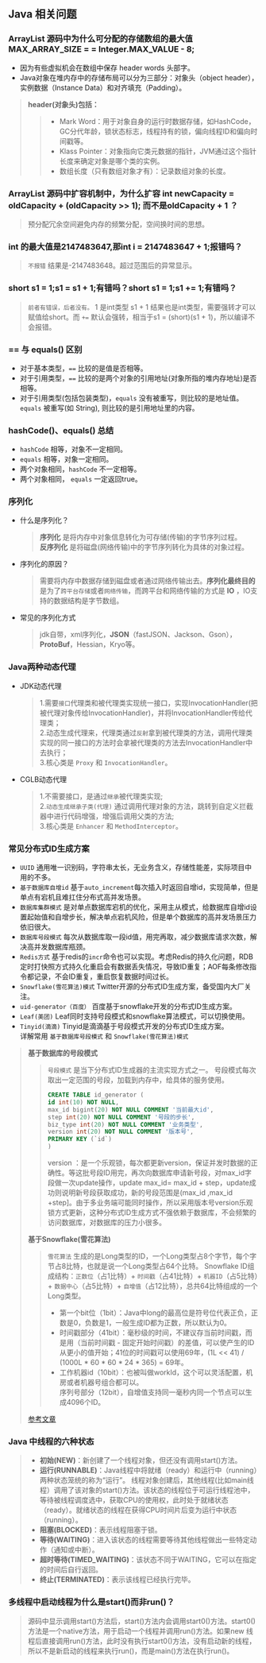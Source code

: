 ## Java 相关问题  
 ### ArrayList 源码中为什么可分配的存储数组的最大值 MAX_ARRAY_SIZE = = Integer.MAX_VALUE - 8;  
  * 因为有些虚拟机会在数组中保存 header words 头部字。  
  * Java对象在堆内存中的存储布局可以分为三部分：对象头（object header），实例数据（Instance Data）和对齐填充（Padding）。  
   > **header(对象头)包括：**
   > > * Mark Word：用于对象自身的运行时数据存储，如HashCode，GC分代年龄，锁状态标志，线程持有的锁，偏向线程ID和偏向时间戳等。  
   > > * Klass Pointer：对象指向它类元数据的指针，JVM通过这个指针长度来确定对象是哪个类的实例。  
   > > * 数组长度（只有数组对象才有）：记录数组对象的长度。
   > 
 ### ArrayList 源码中扩容机制中，为什么扩容 int newCapacity = oldCapacity + (oldCapacity >> 1); 而不是oldCapacity + 1 ？  
   > 预分配冗余空间避免内存的频繁分配，空间换时间的思想。  
 ### int 的最大值是2147483647,那int i = 2147483647 + 1;报错吗？
   > `不报错` 结果是-2147483648。超过范围后的异常显示。
 ### short s1 = 1;s1 = s1 + 1;有错吗？short s1 = 1;s1 += 1;有错吗？  
   > `前者有错误，后者没有。` 1 是int类型 s1 + 1 结果也是int类型，需要强转才可以赋值给short。而 `+=` 默认会强转，相当于s1 = (short)(s1 + 1)，所以编译不会报错。  
 ### == 与 equals() 区别
   * 对于基本类型，`==` 比较的是值是否相等。  
   * 对于引用类型，`==` 比较的是两个对象的引用地址(对象所指的堆内存地址)是否相等。  
   * 对于引用类型(包括包装类型)，`equals` 没有被重写，则比较的是地址值。`equals` 被重写(如 String), 则比较的是引用地址里的内容。  
 ### hashCode()、equals() 总结
   * `hashCode` 相等，对象不一定相同。  
   * `equals` 相等，对象一定相同。  
   * 两个对象相同，`hashCode` 不一定相等。  
   * 两个对象相同， `equals` 一定返回true。  
 ### 序列化
   * 什么是序列化？  
     > **序列化** 是将内存中对象信息转化为可存储(传输)的字节序列过程。  
     > **反序列化** 是将磁盘(网络传输)中的字节序列转化为具体的对象过程。  
   * 序列化的原因？  
     > 需要将内存中数据存储到磁盘或者通过网络传输出去。**序列化最终目的** 是为了`跨平台存储`或者`网络传输`，而跨平台和网络传输的方式是 **IO** ，IO支持的数据结构是字节数组。  
   * 常见的序列化方式  
     > jdk自带，xml序列化，**JSON**（fastJSON、Jackson、Gson），**ProtoBuf**，Hessian，Kryo等。  
 ### Java两种动态代理
   * JDK动态代理
     > 1.需要`接口`代理类和被代理类实现统一接口，实现InvocationHandler(把被代理对象传给InvocationHandler)，并将InvocationHandler传给代理类；  
     > 2.动态生成代理来，代理类通过`反射`拿到被代理类的方法，调用代理类实现的同一接口的方法时会拿被代理类的方法去InvocationHandler中去执行；  
     > 3.核心类是 `Proxy` 和 `InvocationHandler`。  
   * CGLB动态代理
     > 1.不需要接口，是通过`继承`被代理类实现;  
     > 2.`动态生成继承子类(代理)` 通过调用代理对象的方法，跳转到自定义拦截器中进行代码增强，增强后调用父类的方法;  
     > 3.核心类是 `Enhancer` 和 `MethodInterceptor`。
 ### 常见分布式ID生成方案
   * `UUID` 通用唯一识别码，字符串太长，无业务含义，存储性能差，实际项目中用的不多。  
   * `基于数据库自增id` 基于`auto_increment`每次插入时返回自增id，实现简单，但是单点有宕机且难扛住分布式高并发场景。
   * `数据库集群模式` 是对单点数据库宕机的优化，采用主从模式，给数据库自增id设置起始值和自增步长，解决单点宕机风险，但是单个数据库的高并发场景压力依旧很大。  
   * `数据库号段模式` 每次从数据库取一段id值，用完再取，减少数据库请求次数，解决高并发数据库瓶颈。
   * `Redis方式` 基于redis的`incr`命令也可以实现。考虑Redis的持久化问题，RDB定时打快照方式持久化重启会有数据丢失情况，导致ID重复；AOF每条修改指令都记录，不会ID重复，重启恢复数据时间过长。  
   * `Snowflake(雪花算法)模式` Twitter开源的分布式ID生成方案，备受国内大厂关注。  
   * `uid-generator（百度）` 百度基于snowflake开发的分布式ID生成方案。  
   * `Leaf(美团)` Leaf同时支持号段模式和snowflake算法模式，可以切换使用。  
   * `Tinyid(滴滴)` Tinyid是滴滴基于号段模式开发的分布式ID生成方案。  
   详解常用 `基于数据库号段模式` 和 `Snowflake(雪花算法)模式`  
   > **基于数据库的号段模式**
   > > `号段模式` 是当下分布式ID生成器的主流实现方式之一。 号段模式每次取出一定范围的号段，加载到内存中，给具体的服务使用。  
   > > ```sql
   > > CREATE TABLE id_generator (
   > > id int(10) NOT NULL,
   > > max_id bigint(20) NOT NULL COMMENT '当前最大id',
   > > step int(20) NOT NULL COMMENT '号段的步长',
   > > biz_type	int(20) NOT NULL COMMENT '业务类型',
   > > version int(20) NOT NULL COMMENT '版本号',
   > > PRIMARY KEY (`id`)
   > > )
   > > ```  
   > > version ：是一个乐观锁，每次都更新version，保证并发时数据的正确性。等这批号段ID用完，再次向数据库申请新号段，对max_id字段做一次update操作，update max_id= max_id + step，update成功则说明新号段获取成功，新的号段范围是(max_id ,max_id +step]。由于多业务端可能同时操作，所以采用版本号version乐观锁方式更新，这种分布式ID生成方式不强依赖于数据库，不会频繁的访问数据库，对数据库的压力小很多。
   >  
   > **基于Snowflake(雪花算法)**  
   > > `雪花算法` 生成的是Long类型的ID，一个Long类型占8个字节，每个字节占8比特，也就是说一个Long类型占64个比特。
   > > Snowflake ID组成结构：`正数位`（占1比特）+ `时间戳`（占41比特）+ `机器ID`（占5比特）+ `数据中心`（占5比特）+ `自增值`（占12比特），总共64比特组成的一个Long类型。  
   > > * 第一个bit位（1bit）：Java中long的最高位是符号位代表正负，正数是0，负数是1，一般生成ID都为正数，所以默认为0。  
   > > * 时间戳部分（41bit）：毫秒级的时间，不建议存当前时间戳，而是用（当前时间戳 - 固定开始时间戳）的差值，可以使产生的ID从更小的值开始；41位的时间戳可以使用69年，(1L << 41) / (1000L * 60 * 60 * 24 * 365) = 69年。  
   > > * 工作机器id（10bit）：也被叫做workId，这个可以灵活配置，机房或者机器号组合都可以。  
   > > 序列号部分（12bit），自增值支持同一毫秒内同一个节点可以生成4096个ID。  
   > 
   > [参考文章](https://zhuanlan.zhihu.com/p/107939861)
### Java 中线程的六种状态  
  > * **初始(NEW)**：新创建了一个线程对象，但还没有调用start()方法。  
  > * **运行(RUNNABLE)**：Java线程中将就绪（ready）和运行中（running）两种状态笼统的称为“运行”。
线程对象创建后，其他线程(比如main线程）调用了该对象的start()方法。该状态的线程位于可运行线程池中，等待被线程调度选中，获取CPU的使用权，此时处于就绪状态（ready）。就绪状态的线程在获得CPU时间片后变为运行中状态（running）。  
  > * **阻塞(BLOCKED)**：表示线程阻塞于锁。  
  > * **等待(WAITING)**：进入该状态的线程需要等待其他线程做出一些特定动作（通知或中断）。  
  > * **超时等待(TIMED_WAITING)**：该状态不同于WAITING，它可以在指定的时间后自行返回。  
  > * **终止(TERMINATED)**：表示该线程已经执行完毕。  
### 多线程中启动线程为什么是start()而非run()？  
  > 源码中显示调用start()方法后，start()方法内会调用start0()方法。start0()方法是一个native方法，用于启动一个线程并调用run()方法。如果new 线程后直接调用run()方法，此时没有执行start0()方法，没有启动新的线程，所以不是新启动的线程来执行run()，而是main()方法在执行run()。  
  > 
